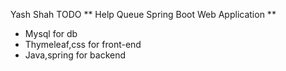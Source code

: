 Yash Shah
TODO
** Help Queue Spring Boot Web Application **

* Mysql for db
* Thymeleaf,css for front-end
* Java,spring for backend
